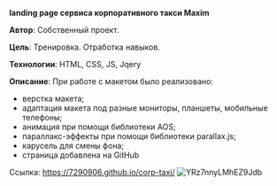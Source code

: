 **landing page сервиса корпоративного такси Maxim**
  
  
  **Автор**: Собственный проект.
  
  **Цель**: Тренировка. Отработка навыков.
  
  **Технологии**: HTML, CSS, JS, Jqery
  
  
  **Описание**: При работе с макетом было реализовано:
  
  - верстка макета;
  - адаптация макета под разные мониторы, планшеты, мобильные телефоны;
  - анимация при помощи библиотеки AOS;
  - параллакс-эффекты при помощи библиотеки parallax.js;
  - карусель для смены фона; 
  - страница добавлена на GitHub

Ссылка: https://7290906.github.io/corp-taxi/
![YRz7nnyLMhEZ9Jdb](https://user-images.githubusercontent.com/61217980/129900415-0630f5fa-b054-4527-92c3-6e7f7bfd2387.png)
